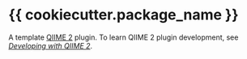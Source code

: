 # {{ cookiecutter.package_name }}

A template [QIIME 2](https://qiime2.org) plugin.
To learn QIIME 2 plugin development, see [*Developing with QIIME 2*](https://cap-lab.bio/developing-with-qiime2).


